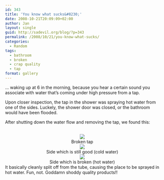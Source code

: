 ```yaml
---
id: 343
title: 'You know what sucks&#8230;'
date: 2008-10-21T20:09:09+02:00
author: Jan
layout: single
guid: http://sadevil.org/blog/?p=343
permalink: /2008/10/21/you-know-what-sucks/
categories:
  - Random
tags:
  - bathroom
  - broken
  - crap quality
  - tap
format: gallery
---
```

&#8230; waking up at 6 in the morning, because you hear a certain sound you associate with water that&#8217;s coming under high pressure from a tap.

Upon closer inspection, the tap in the shower was spraying hot water from one of the sides. Luckely, the shower door was closed, or the bathroom would have been flooded.

After shutting down the water flow and removing the tap, we found this:

<center>
  <br /> <img src="https://i2.wp.com/kcore.org/wp-content/uploads/2008/10/IMG_4490-sm.jpg?w=920&#038;ssl=1" data-recalc-dims="1" /><br /> Broken tap<br /> <img src="https://i2.wp.com/kcore.org/wp-content/uploads/2008/10/IMG_4492-sm.jpg?w=920&#038;ssl=1" data-recalc-dims="1" /><br /> Side which is still good (cold water)<br /> <img src="https://i2.wp.com/kcore.org/wp-content/uploads/2008/10/IMG_4491-sm.jpg?w=920&#038;ssl=1" data-recalc-dims="1" /><br /> Side which is broken (hot water)
</center>It basically cleanly split off from the tube, causing the place to be sprayed in hot water. Fun, not. Goddamn shoddy quality products!!